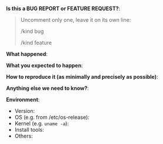 **Is this a BUG REPORT or FEATURE REQUEST?**:

> Uncomment only one, leave it on its own line: 
>
> /kind bug
>
> /kind feature


**What happened**:

**What you expected to happen**:

**How to reproduce it (as minimally and precisely as possible)**:

**Anything else we need to know?**:

**Environment**:
- Version:
- OS (e.g. from /etc/os-release):
- Kernel (e.g. `uname -a`):
- Install tools:
- Others:

